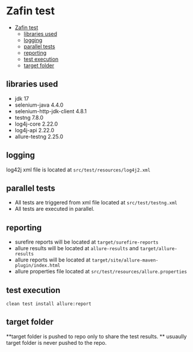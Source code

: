 # Zafin test

- [Zafin test](#zafin-test)
  - [libraries used](#libraries-used)
  - [logging](#logging)
  - [parallel tests](#parallel-tests)
  - [reporting](#reporting)
  - [test execution](#test-execution)
  - [target folder](#target-folder)

## libraries used
- jdk 17
- selenium-java 4.4.0
- selenium-http-jdk-client 4.8.1
- testng 7.8.0
- log4j-core 2.22.0
- log4j-api 2.22.0
- allure-testng 2.25.0

## logging
log42j xml file is located at `src/test/resources/log4j2.xml`

## parallel tests
- All tests are triggered from xml file located at `src/test/testng.xml`
- All tests are executed in parallel.

## reporting
* surefire reports will be located at `target/surefire-reports`
* allure results will be located at `allure-results` and `target/allure-results`
* allure reports will be located at `target/site/allure-maven-plugin/index.html`
* allure properties file located at `src/test/resources/allure.properties`

## test execution
`clean test install allure:report`

## target folder
**target folder is pushed to repo only to share the test results. **
usuaully target folder is never pushed to the repo. 
